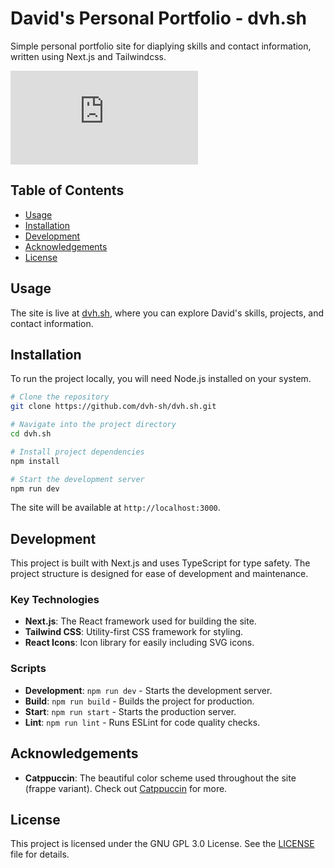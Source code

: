 # David's Personal Portfolio - dvh.sh

Simple personal portfolio site for diaplying skills and contact information, written using Next.js and Tailwindcss.

![GitHub License](https://img.shields.io/github/license/dvh-sh/dvh.sh)

## Table of Contents

- [Usage](#usage)
- [Installation](#installation)
- [Development](#development)
- [Acknowledgements](#acknowledgements)
- [License](#license)

## Usage

The site is live at [dvh.sh](https://dvh.sh), where you can explore David's skills, projects, and contact information.

## Installation

To run the project locally, you will need Node.js installed on your system.

```bash
# Clone the repository
git clone https://github.com/dvh-sh/dvh.sh.git

# Navigate into the project directory
cd dvh.sh

# Install project dependencies
npm install

# Start the development server
npm run dev
```

The site will be available at `http://localhost:3000`.

## Development

This project is built with Next.js and uses TypeScript for type safety. The project structure is designed for ease of development and maintenance.

### Key Technologies

- **Next.js**: The React framework used for building the site.
- **Tailwind CSS**: Utility-first CSS framework for styling.
- **React Icons**: Icon library for easily including SVG icons.

### Scripts

- **Development**: `npm run dev` - Starts the development server.
- **Build**: `npm run build` - Builds the project for production.
- **Start**: `npm run start` - Starts the production server.
- **Lint**: `npm run lint` - Runs ESLint for code quality checks.

## Acknowledgements

- **Catppuccin**: The beautiful color scheme used throughout the site (frappe variant). Check out [Catppuccin](https://github.com/catppuccin) for more.

## License

This project is licensed under the GNU GPL 3.0 License. See the [LICENSE](https://choosealicense.com/licenses/gpl-3.0/) file for details.